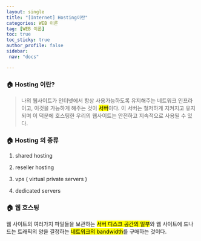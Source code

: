 ```yaml
---
layout: single
title: "[Internet] Hosting이란"
categories: WEB 이론
tag: [WEB 이론]
toc: true
toc_sticky: true
author_profile: false
sidebar:
 nav: "docs"

---
```


### :house: Hosting 이란?

> 나의 웹사이트가 인터넷에서 항상 사용가능하도록 유지해주는 네트워크 인프라이고, 이것을 가능하게 해주는 것이 <mark>서버</mark>이다. 이 서버는 철저하게 지켜지고 유지되며 이 덕분에 호스팅한 우리의 웹사이트는 안전하고 지속적으로 사용될 수 있다. 

### :house: Hosting 의 종류

1. shared hosting

2. reseller hosting

3. vps ( virtual private servers )

4. dedicated servers

### :house: 웹 호스팅

웹 사이트의 여러가지 파일들을 보관하는 <mark>서버 디스크 공간의 일부</mark>와 웹 사이트에 드나드는 트래픽의 양을 결정하는 <mark>네트워크의 bandwidth</mark>를 구매하는 것이다. 
